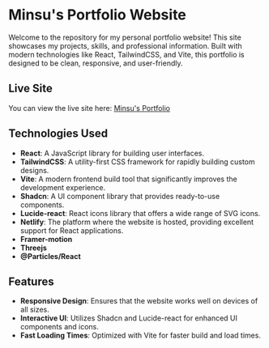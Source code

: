 # Minsu's Portfolio Website

Welcome to the repository for my personal portfolio website! This site showcases my projects, skills, and professional information. Built with modern technologies like React, TailwindCSS, and Vite, this portfolio is designed to be clean, responsive, and user-friendly.

## Live Site

You can view the live site here: [Minsu's Portfolio](https://minsu-s-portfolio.vercel.app/)

## Technologies Used

- **React**: A JavaScript library for building user interfaces.
- **TailwindCSS**: A utility-first CSS framework for rapidly building custom designs.
- **Vite**: A modern frontend build tool that significantly improves the development experience.
- **Shadcn**: A UI component library that provides ready-to-use components.
- **Lucide-react**: React icons library that offers a wide range of SVG icons.
- **Netlify**: The platform where the website is hosted, providing excellent support for React applications.
- **Framer-motion**
- **Threejs**
- **@Particles/React**

## Features

- **Responsive Design**: Ensures that the website works well on devices of all sizes.
- **Interactive UI**: Utilizes Shadcn and Lucide-react for enhanced UI components and icons.
- **Fast Loading Times**: Optimized with Vite for faster build and load times.
